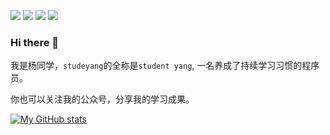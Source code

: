 [![](https://img.shields.io/badge/📚公众号-杨同学technotes-brightgreen)](https://github.com/studeyang/start-parent#联系作者)
[![](https://img.shields.io/badge/🏠个人导航页-dbses.cn-brightgreen)](https://www.dbses.cn)
[![](https://img.shields.io/badge/🚀博客-掘金个人主页-brightgreen)](https://juejin.cn/user/2594503173605767)
![](https://visitor-badge.glitch.me/badge?page_id=github.com/studeyang)

### Hi there 👋

我是杨同学，`studeyang`的全称是`student yang`, 一名养成了持续学习习惯的程序员。

你也可以关注我的公众号，分享我的学习成果。

[![My GitHub stats](https://github-readme-stats.vercel.app/api?username=studeyang&show_icons=true&count_private=false&theme=cobalt)](https://github.com/anuraghazra/github-readme-stats)

